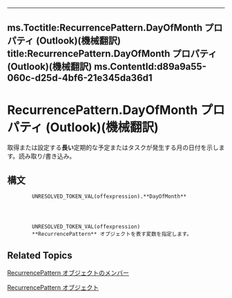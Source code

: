 

---
ms.Toctitle:RecurrencePattern.DayOfMonth プロパティ (Outlook)(機械翻訳)
title:RecurrencePattern.DayOfMonth プロパティ (Outlook)(機械翻訳)
ms.ContentId:d89a9a55-060c-d25d-4bf6-21e345da36d1
---
# RecurrencePattern.DayOfMonth プロパティ (Outlook)(機械翻訳)




取得または設定する**長い**定期的な予定またはタスクが発生する月の日付を示します。読み取り/書き込み。

## 構文

            UNRESOLVED_TOKEN_VAL(offexpression).**DayOfMonth**




            UNRESOLVED_TOKEN_VAL(offexpression)
            **RecurrencePattern** オブジェクトを表す変数を指定します。



## Related Topics

[RecurrencePattern オブジェクトのメンバー](d282fdb2-2b6d-983d-fe5f-698113d35f89.md)

[RecurrencePattern オブジェクト](36c098f7-59fb-879a-5173-ed0260d13fa4.md)




